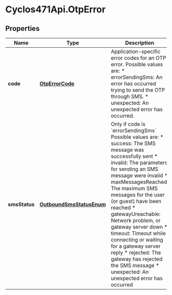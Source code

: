 # Cyclos471Api.OtpError

## Properties
Name | Type | Description | Notes
------------ | ------------- | ------------- | -------------
**code** | [**OtpErrorCode**](OtpErrorCode.md) | Application-specific error codes for an OTP error. Possible values are: * errorSendingSms: An error has occurred trying to send the OTP through SMS. * unexpected: An unexpected error has occurred.   | [optional] 
**smsStatus** | [**OutboundSmsStatusEnum**](OutboundSmsStatusEnum.md) | Only if code is &#x60;errorSendingSms&#x60; Possible values are: * success: The SMS message was successfully sent * invalid: The parameters for sending an SMS message were invalid * maxMessagesReached: The maximum SMS messages for the user (or guest) have been reached * gatewayUreachable: Network problem, or gateway server down * timeout: Timeout while connecting or waiting for a gateway server reply * rejected: The gateway has rejected the SMS message * unexpected: An unexpected error has occurred  | [optional] 


